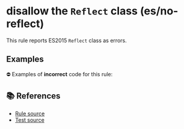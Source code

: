# disallow the `Reflect` class (es/no-reflect)

This rule reports ES2015 `Reflect` class as errors.

## Examples

⛔ Examples of **incorrect** code for this rule:

<eslint-playground type="bad" code="/*eslint es/no-reflect: error */
let value = Reflect.get(obj, key)
" />

## 📚 References

- [Rule source](https://github.com/mysticatea/eslint-plugin-es/blob/v1.4.1/lib/rules/no-reflect.js)
- [Test source](https://github.com/mysticatea/eslint-plugin-es/blob/v1.4.1/tests/lib/rules/no-reflect.js)
